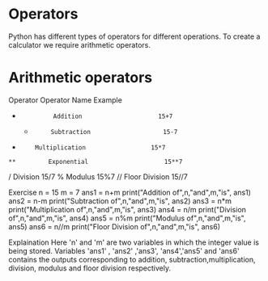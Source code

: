 # Operators
Python has different types of operators for different operations. To create a calculator we require arithmetic operators.

# Arithmetic operators
Operator	     Operator Name	              Example
   +	          Addition	                   15+7
	 -          Subtraction	                   15-7             
   *       	 Multiplication	                 15*7
	**         Exponential	                   15**7
   /           Division	                     15/7
  %             Modulus	                     15%7
  //	          Floor Division	             15//7

  
Exercise
n = 15
m = 7
ans1 = n+m
print("Addition of",n,"and",m,"is", ans1)
ans2 = n-m
print("Subtraction of",n,"and",m,"is", ans2)
ans3 = n*m
print("Multiplication of",n,"and",m,"is", ans3)
ans4 = n/m
print("Division of",n,"and",m,"is", ans4)
ans5 = n%m
print("Modulus of",n,"and",m,"is", ans5)
ans6 = n//m
print("Floor Division of",n,"and",m,"is", ans6)

Explaination
Here 'n' and 'm' are two variables in which the integer value is being stored. Variables 'ans1' , 'ans2' ,'ans3', 'ans4','ans5' and 'ans6' contains the outputs corresponding to addition, subtraction,multiplication, division, modulus and floor division respectively.